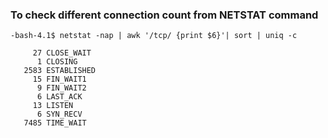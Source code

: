 
### To check different connection count from NETSTAT command
```
-bash-4.1$ netstat -nap | awk '/tcp/ {print $6}'| sort | uniq -c

     27 CLOSE_WAIT
      1 CLOSING
   2583 ESTABLISHED
     15 FIN_WAIT1
      9 FIN_WAIT2
      6 LAST_ACK
     13 LISTEN
      6 SYN_RECV
   7485 TIME_WAIT
```
